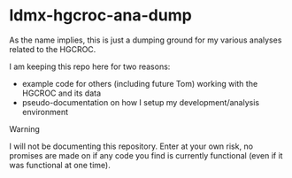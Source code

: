 # ldmx-hgcroc-ana-dump

As the name implies, this is just a dumping ground for my various
analyses related to the HGCROC.

I am keeping this repo here for two reasons:
- example code for others (including future Tom) working with the HGCROC and its data
- pseudo-documentation on how I setup my development/analysis environment

> [!WARNING]
> I will not be documenting this repository.
> Enter at your own risk, no promises are made on if any code you find is currently functional
> (even if it was functional at one time).
